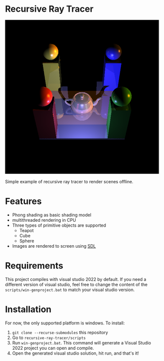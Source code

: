 # Recursive Ray Tracer

![recursive ray tracer v1 output](./img/sample_scene_rtv1.png)


Simple example of recursive ray tracer to render scenes offline. 

# Features 
* Phong shading as basic shading model 
* multithreaded rendering in CPU
* Three types of primitive objects are supported
    * Teapot 
    * Cube
    * Sphere
* Images are rendered to screen using [SDL](https://www.libsdl.org)

# Requirements
This project compiles with visual studio 2022 by default. If you need a different version of visual studio, feel free to change the content 
of the `scripts/win-genproject.bat` to match your visual studio version.

# Installation 
For now, the only supported platform is windows. To install: 
1. `git clone --recurse-submodules` this repository
2. Go to `recursive-ray-tracer/scripts`
3. Run `win-genproject.bat`. This command will generate a Visual Studio 2022 project you can open and compile.
4. Open the generated visual studio solution, hit run, and that's it!

